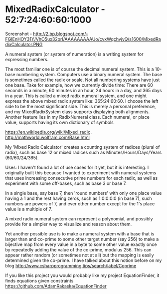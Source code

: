 # MixedRadixCalculator - 52:7:24:60:60:1000

Screenshot - http://2.bp.blogspot.com/-FGIEnHOY31Y/VhO5ux32orI/AAAAAAAAAUo/cvxWqchvjvQ/s1600/MixedRadixCalculator.PNG

  A numeral system (or system of numeration) is a writing system for expressing numbers. 

  The most familiar one is of course the decimal numeral system. This is a 10-base numbering system. Computers use a binary numeral system. The base is sometimes called the radix or scale.
  Not all numbering systems have just one base. Take for example, how we currently divide time: There are 60 seconds in a minute, 60 minutes in an hour, 24 hours in a day, and 365 days in a year. This is called a mixed radix numeral system, and one might express the above mixed radix system like: 365:24:60:60. I choose the left side to be the most significant side. This is merely a personal preference, and my MixedRadixSystem class supports displaying both alignments.
  Another feature lies in my RadixNumeral class. Each numeral, or place value, supports having its own dictionary of symbols

  https://en.wikipedia.org/wiki/Mixed_radix
 .
  http://mathworld.wolfram.com/Base.html

  My 'Mixed Radix Calculator' creates a counting system of radices (plural of radix), such as base 12 or mixed radices such as Minutes/Hours/Days/Years (60/60/24/365).

Uses:
  I haven't found a lot of use cases for it yet, but it is interesting. I originally built this because I wanted to experiment with numeral systems that uses increasing consecutive prime numbers for each radix, as well as experiment with some off-bases, such as base 3 or base 7.
 
  In a single base, say base 7, then 'round numbers' with only one place value having a 1 and the rest having zeros, such as 1:0:0:0:0 (in base 7), such numbers are powers of 7, and ever other number except for the 1's place value is a multiple of 7.

  A mixed radix numeral system can represent a polynomial, and possibly provide for a simpler way to visualize and reason about them.

  Yet another possible use is to make a numeral system with a base that is larger than and co-prime to some other target number (say 256) to make a bijective map from every value in a byte to some other value exactly once by repeatedly adding the value of the co-prime, modulus 256. This can appear rather random (or sometimes not at all) but the mapping is easily determined given the co-prime. I have talked about this notion before on my blog
  http://www.csharpprogramming.tips/search/label/Coprime

If you like this project you would probably like my project EquationFinder, it finds equations given constraints 
https://github.com/AdamRakaska/EquationFinder
